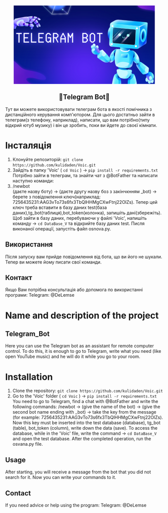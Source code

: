 <p align="center">
  <img width="450px" height='250px' src="./teleBot.png" align="center" alt="Telegram_Bot" />
  <h2 align="center">🤖Telegram Bot🤖</h2>
</p>
Тут ви можете використовувати телеграм бота в якості помічника з дистанційного керування комп'ютором. Для цього достатньо зайти в телеграм(з телефону, наприклад), написати, що вам потрібно(типу відкрий ютуб музику) і він це зробить, поки ви йдете до своєї кімнати.

# Інсталяція
1. Клонуйте репозиторій: `git clone https://github.com/kulidaden/Voic.git`
2. Зайдіть в папку 'Voic' ( `cd Voic` ) -> `pip install -r requirements.txt`
Потрібно зайти в телеграм, та знайти чат з @BotFather та написати наступно команди: <li>/newbot </li> (даєте назву боту) -> (даєте другу назву боз з закінчкнням _bot) -> берете з повідомлення ключ(наприклад: 7256435231:AAG3vTo73s6fx3TbQlHHMgCXwFtnj22OlZs).
Тепер цей ключ треба вставити в базу даних test(база даних),tg_bot(таблиця),bot_token(колонка), запишіть дані(збережіть). Щоб зайти в базу даних, перебуваючи у файлі 'Voic', напишіть команду -> `cd DataBase_V` та відкрийте базу даних test. Писля виконаної операції, запустіть файл osnova.py.
   
## Використання
Після запуску вам прийде повідомлення від бота, що ви його не шукали. Тепер ви можете йому писати свої команди.

## Контакт
Якщо Вам потрібна консультація або допомога по використанні програми: Telegram: @DeLemse

# Name and description of the project
## Telegram_Bot
Here you can use the Telegram bot as an assistant for remote computer control.  To do this, it is enough to go to Telegram, write what you need (like open YouTube music) and he will do it while you go to your room.

# Installation
1. Clone the repository: `git clone https://github.com/kulidaden/Voic.git`
2. Go to the 'Voic' folder ( `cd Voic` ) -> `pip install -r requirements.txt`
You need to go to Telegram, find a chat with @BotFather and write the following commands: /newbot -> (give the name of the bot) -> (give the second bot name ending with _bot) -> take the key from the message (for example: 7256435231:AAG3vTo73s6fx3TbQlHHMgCXwFtnj22OlZs).
Now this key must be inserted into the test database (database), tg_bot (table), bot_token (column), write down the data (save).  To access the database, while in the 'Voic' file, write the command -> `cd DataBase_V` and open the test database.  After the completed operation, run the osvana.py file.
   
## Usage
After starting, you will receive a message from the bot that you did not search for it.  Now you can write your commands to it.

## Contact
If you need advice or help using the program: Telegram: @DeLemse
